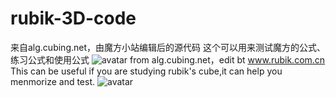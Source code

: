 # rubik-3D-code
来自alg.cubing.net，由魔方小站编辑后的源代码
这个可以用来测试魔方的公式、练习公式和使用公式
![avatar](https://yanxuan.nosdn.127.net/2df977f15b38c1f76e5435630b18b08c.png)
from alg.cubing.net，edit bt www.rubik.com.cn
This can be useful if you are studying rubik's cube,it can help you menmorize and test.
![avatar](https://yanxuan.nosdn.127.net/2df977f15b38c1f76e5435630b18b08c.png)
